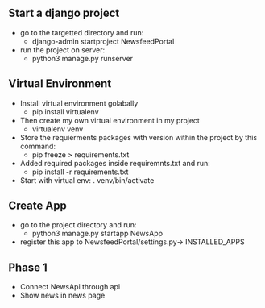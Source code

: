 ## Start a django project
- go to the targetted directory and run: 
    - django-admin startproject NewsfeedPortal
- run the project on server:
    - python3 manage.py runserver

## Virtual Environment
- Install virtual environment golabally
    - pip install virtualenv
- Then create my own virtual environment in my project
    - virtualenv venv
- Store the requierments packages with version within the project by this command:
    - pip freeze > requirements.txt
- Added required packages inside requiremnts.txt and run:
    - pip install -r requirements.txt
- Start with virtual env: . venv/bin/activate

## Create App
- go to the project directory and run:
    - python3 manage.py startapp NewsApp
- register this app to NewsfeedPortal/settings.py-> INSTALLED_APPS

## Phase 1
- Connect NewsApi through api
- Show news in news page